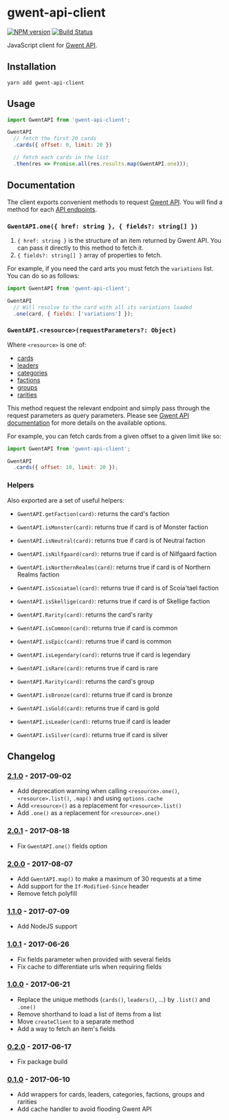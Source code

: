 # gwent-api-client

[![NPM version](https://badge.fury.io/js/gwent-api-client.svg)](http://badge.fury.io/js/gwent-api-client)
[![Build Status](https://travis-ci.org/Zhouzi/gwent-api-client.svg?branch=master)](https://travis-ci.org/zhouzi/gwent-api-client)

JavaScript client for [Gwent API](https://gwentapi.com/).

## Installation

```
yarn add gwent-api-client
```

## Usage

```js
import GwentAPI from 'gwent-api-client';

GwentAPI
  // fetch the first 20 cards
  .cards({ offset: 0, limit: 20 })

  // fetch each cards in the list
  .then(res => Promise.all(res.results.map(GwentAPI.one)));
```

## Documentation

The client exports convenient methods to request [Gwent API](https://gwentapi.com/).
You will find a method for each [API endpoints](https://gwentapi.com/swagger/index.html).

### `GwentAPI.one({ href: string }, { fields?: string[] })`

1. `{ href: string }` is the structure of an item returned by Gwent API. You can pass it directly to this method to fetch it.
2. `{ fields?: string[] }` array of properties to fetch.

For example, if you need the card arts you must fetch the `variations` list.
You can do so as follows:

```js
import GwentAPI from 'gwent-api-client';

GwentAPI
  // Will resolve to the card with all its variations loaded
  .one(card, { fields: ['variations'] });
```

### `GwentAPI.<resource>(requestParameters?: Object)`

Where `<resource>` is one of:

* [cards](https://gwentapi.com/swagger/index.html#operation--v0-cards-get)
* [leaders](https://gwentapi.com/swagger/index.html#operation--v0-cards-leaders-get)
* [categories](https://gwentapi.com/swagger/index.html#operation--v0-categories-get)
* [factions](https://gwentapi.com/swagger/index.html#operation--v0-factions-get)
* [groups](https://gwentapi.com/swagger/index.html#operation--v0-groups-get)
* [rarities](https://gwentapi.com/swagger/index.html#operation--v0-rarities-get)

This method request the relevant endpoint and simply pass through the request parameters as query parameters.
Please see [Gwent API documentation](https://gwentapi.com/swagger/index.html) for more details on the available options.

For example, you can fetch cards from a given offset to a given limit like so:

```js
import GwentAPI from 'gwent-api-client';

GwentAPI
  .cards({ offset: 10, limit: 20 });
```

### Helpers

Also exported are a set of useful helpers:

* `GwentAPI.getFaction(card)`: returns the card's faction
* `GwentAPI.isMonster(card)`: returns true if card is of Monster faction
* `GwentAPI.isNeutral(card)`: returns true if card is of Neutral faction
* `GwentAPI.isNilfgaard(card)`: returns true if card is of Nilfgaard faction
* `GwentAPI.isNorthernRealms(card)`: returns true if card is of Northern Realms faction
* `GwentAPI.isScoiatael(card)`: returns true if card is of Scoia'tael faction
* `GwentAPI.isSkellige(card)`: returns true if card is of Skellige faction

* `GwentAPI.Rarity(card)`: returns the card's rarity
* `GwentAPI.isCommon(card)`: returns true if card is common
* `GwentAPI.isEpic(card)`: returns true if card is common
* `GwentAPI.isLegendary(card)`: returns true if card is legendary
* `GwentAPI.isRare(card)`: returns true if card is rare

* `GwentAPI.Rarity(card)`: returns the card's group
* `GwentAPI.isBronze(card)`: returns true if card is bronze
* `GwentAPI.isGold(card)`: returns true if card is gold
* `GwentAPI.isLeader(card)`: returns true if card is leader
* `GwentAPI.isSilver(card)`: returns true if card is silver

## Changelog

### [2.1.0](https://github.com/Zhouzi/gwent-api-client/compare/2.0.1...2.1.0) - 2017-09-02

- Add deprecation warning when calling `<resource>.one()`, `<resource>.list()`, `.map()` and using `options.cache`
- Add `<resource>()` as a replacement for `<resource>.list()`
- Add `.one()` as a replacement for `<resource>.one()`

### [2.0.1](https://github.com/Zhouzi/gwent-api-client/compare/2.0.0...2.0.1) - 2017-08-18

- Fix `GwentAPI.one()` fields option

### [2.0.0](https://github.com/Zhouzi/gwent-api-client/compare/1.1.1...2.0.0) - 2017-08-07

- Add `GwentAPI.map()` to make a maximum of 30 requests at a time
- Add support for the `If-Modified-Since` header
- Remove fetch polyfill

### [1.1.0](https://github.com/Zhouzi/gwent-api-client/compare/1.0.1...1.1.1) - 2017-07-09

- Add NodeJS support

### [1.0.1](https://github.com/Zhouzi/gwent-api-client/compare/1.0.0...1.0.1) - 2017-06-26

- Fix fields parameter when provided with several fields
- Fix cache to differentiate urls when requiring fields

### [1.0.0](https://github.com/Zhouzi/gwent-api-client/compare/0.2.0...1.0.0) - 2017-06-21

- Replace the unique methods (`cards()`, `leaders()`, ...) by `.list()` and `.one()`
- Remove shorthand to load a list of items from a list
- Move `createClient` to a separate method
- Add a way to fetch an item's fields

### [0.2.0](https://github.com/Zhouzi/gwent-api-client/compare/0.1.0...0.2.0) - 2017-06-17

- Fix package build

### [0.1.0](https://github.com/Zhouzi/gwent-api-client/compare/...0.1.0) - 2017-06-10

- Add wrappers for cards, leaders, categories, factions, groups and rarities
- Add cache handler to avoid flooding Gwent API
